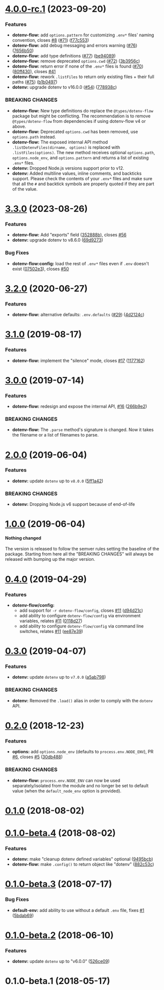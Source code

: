 # [4.0.0-rc.1](https://github.com/kerimdzhanov/dotenv-flow/compare/v3.3.0...v4.0.0-rc.1) (2023-09-20)

### Features

* **dotenv-flow:** add `options.pattern` for customizing `.env*` files' naming convention, closes [#8](https://github.com/kerimdzhanov/dotenv-flow/issues/8) ([#71](https://github.com/kerimdzhanov/dotenv-flow/issues/71)) ([f77c553](https://github.com/kerimdzhanov/dotenv-flow/commit/f77c55383e78b153753cf8027ce8d2b408fa96cc))
* **dotenv-flow:** add debug messaging and errors warning ([#76](https://github.com/kerimdzhanov/dotenv-flow/issues/76)) ([7656b50](https://github.com/kerimdzhanov/dotenv-flow/commit/7656b5078c7a4c28c74e8111035743c9929c3bce))
* **dotenv-flow:** add type definitions ([#77](https://github.com/kerimdzhanov/dotenv-flow/issues/77)) ([be94089](https://github.com/kerimdzhanov/dotenv-flow/commit/be940897d3bdbcc434df89e96931a1c2d32cd8df))
* **dotenv-flow:** remove deprecated `options.cwd` ([#72](https://github.com/kerimdzhanov/dotenv-flow/issues/72)) ([3b3956c](https://github.com/kerimdzhanov/dotenv-flow/commit/3b3956c4ddb12c380f07b36ac0dcba56b7b4b003))
* **dotenv-flow:** return error if none of the `.env*` files is found ([#70](https://github.com/kerimdzhanov/dotenv-flow/issues/70)) ([80ff430](https://github.com/kerimdzhanov/dotenv-flow/commit/80ff430783fcf7e76c4ecdd58be0965efd1bf94a)), closes [#41](https://github.com/kerimdzhanov/dotenv-flow/issues/41)
* **dotenv-flow:** rework `.listFiles` to return only existing files + their full paths ([#75](https://github.com/kerimdzhanov/dotenv-flow/issues/75)) ([b1b0497](https://github.com/kerimdzhanov/dotenv-flow/commit/b1b04971bbc4fdfb64acb9c7d3b9f33caf89434f))
* **dotenv:** upgrade dotenv to v16.0.0 ([#54](https://github.com/kerimdzhanov/dotenv-flow/issues/54)) ([778938c](https://github.com/kerimdzhanov/dotenv-flow/commit/778938cee2915c4fad511ececa6f4cc6f50eeccd))

### BREAKING CHANGES

* **dotenv-flow:** New type definitions do replace the `@types/dotenv-flow` package but might be conflicting.
  The recommendation is to remove `@types/dotenv-flow` from dependencies if using dotenv-flow v4 or above.
* **dotenv-flow:** Deprecated `options.cwd` has been removed, use `options.path` instead.
* **dotenv-flow:** The exposed internal API method `.listDotenvFiles(dirname, options)` is replaced with `.listFiles(options)`.
  The new method receives optional `options.path`, `options.node_env`, and `options.pattern` and returns a list of existing `.env*` files.
* **dotenv:** Dropped Node.js versions support prior to v12.
* **dotenv:** Added multiline values, inline comments, and backticks support.
  Please check the contents of your `.env*` files and make sure that
  all the `#` and backtick symbols are properly quoted if they are part of the value.

# [3.3.0](https://github.com/kerimdzhanov/dotenv-flow/compare/v3.2.0...v3.3.0) (2023-08-26)


### Features

* **dotenv-flow:** Add "exports" field ([352888b](https://github.com/kerimdzhanov/dotenv-flow/commit/352888b374c6ef3a1e7cd80d8882f15a8aa20c0f)), closes [#56](https://github.com/kerimdzhanov/dotenv-flow/issues/56)
* **dotenv:** upgrade dotenv to v8.6.0 ([69d9273](https://github.com/kerimdzhanov/dotenv-flow/commit/69d9273c299e3ead2a33c6c43114dccd66406ec7))

### Bug Fixes

* **dotenv-flow:config:** load the rest of `.env*` files even if `.env` doesn't exist ([07502e3](https://github.com/kerimdzhanov/dotenv-flow/commit/07502e373bd868ad086940576bdf4ecc1f768685)), closes [#50](https://github.com/kerimdzhanov/dotenv-flow/issues/50)



# [3.2.0](https://github.com/kerimdzhanov/dotenv-flow/compare/v3.1.0...v3.2.0) (2020-06-27)


### Features

* **dotenv-flow:** alternative defaults: `.env.defaults` ([#29](https://github.com/kerimdzhanov/dotenv-flow/issues/29)) ([4d2124c](https://github.com/kerimdzhanov/dotenv-flow/commit/4d2124c))



# [3.1.0](https://github.com/kerimdzhanov/dotenv-flow/compare/v3.0.0...v3.1.0) (2019-08-17)


### Features

* **dotenv-flow:** implement the "silence" mode, closes [#17](https://github.com/kerimdzhanov/dotenv-flow/issues/17) ([1177162](https://github.com/kerimdzhanov/dotenv-flow/commit/1177162))



# [3.0.0](https://github.com/kerimdzhanov/dotenv-flow/compare/v2.0.0...v3.0.0) (2019-07-14)


### Features

* **dotenv-flow:** redesign and expose the internal API, [#16](https://github.com/kerimdzhanov/dotenv-flow/issues/16) ([266b9e2](https://github.com/kerimdzhanov/dotenv-flow/commit/266b9e2))


### BREAKING CHANGES

* **dotenv-flow:** The `.parse` method's signature is changed. Now it takes the filename or a list of filenames to parse.



# [2.0.0](https://github.com/kerimdzhanov/dotenv-flow/compare/v1.0.0...v2.0.0) (2019-06-04)


### Features

* **dotenv:** update `dotenv` up to `v8.0.0` ([5ff1a42](https://github.com/kerimdzhanov/dotenv-flow/commit/5ff1a42))


### BREAKING CHANGES

* **dotenv:** Dropping Node.js v6 support because of end-of-life



# [1.0.0](https://github.com/kerimdzhanov/dotenv-flow/compare/v0.4.0...v1.0.0) (2019-06-04)


#### Nothing changed

The version is released to follow the semver rules setting the baseline of the package.
Starting from here all the "BREAKING CHANGES" will always be released with bumping up the major version.



# [0.4.0](https://github.com/kerimdzhanov/dotenv-flow/compare/v0.3.0...v0.4.0) (2019-04-29)


### Features

* **dotenv-flow/config:**
  * add support for `-r dotenv-flow/config`, closes [#11](https://github.com/kerimdzhanov/dotenv-flow/issues/11) ([d94d21c](https://github.com/kerimdzhanov/dotenv-flow/commit/d94d21c))
  * add ability to configure `dotenv-flow/config` via environment variables, relates [#11](https://github.com/kerimdzhanov/dotenv-flow/issues/11) ([0118d27](https://github.com/kerimdzhanov/dotenv-flow/commit/0118d27))
  * add ability to configure `dotenv-flow/config` via command line switches, relates [#11](https://github.com/kerimdzhanov/dotenv-flow/issues/11) ([ee87e39](https://github.com/kerimdzhanov/dotenv-flow/commit/ee87e39))



# [0.3.0](https://github.com/kerimdzhanov/dotenv-flow/compare/v0.2.0...v0.3.0) (2019-04-07)


### Features

* **dotenv:** update `dotenv` up to `v7.0.0` ([a5ab798](https://github.com/kerimdzhanov/dotenv-flow/commit/a5ab798))


### BREAKING CHANGES

* **dotenv:** Removed the `.load()` alias in order to comply with the `dotenv` API.



# [0.2.0](https://github.com/kerimdzhanov/dotenv-flow/compare/v0.1.0...v0.2.0) (2018-12-23)


### Features

* **options:** add `options.node_env` (defaults to `process.env.NODE_ENV`), PR [#6](https://github.com/kerimdzhanov/dotenv-flow/issues/6), closes [#5](https://github.com/kerimdzhanov/dotenv-flow/issues/5) ([30db488](https://github.com/kerimdzhanov/dotenv-flow/commit/30db488))


### BREAKING CHANGES

* **dotenv-flow:** `process.env.NODE_ENV` can now be used separately/isolated from the module and no longer be set to default value (when the `default_node_env` option is provided).



# [0.1.0](https://github.com/kerimdzhanov/dotenv-flow/compare/v0.1.0-beta.4...v0.1.0) (2018-08-02)



# [0.1.0-beta.4](https://github.com/kerimdzhanov/dotenv-flow/compare/v0.1.0-beta.3...v0.1.0-beta.4) (2018-08-02)


### Features

* **dotenv:** make "cleanup dotenv defined variables" optional ([9495bcb](https://github.com/kerimdzhanov/dotenv-flow/commit/9495bcb))
* **dotenv-flow:** make `.config()` to return object like "dotenv" ([882c53c](https://github.com/kerimdzhanov/dotenv-flow/commit/882c53c))



# [0.1.0-beta.3](https://github.com/kerimdzhanov/dotenv-flow/compare/v0.1.0-beta.2...v0.1.0-beta.3) (2018-07-17)


### Bug Fixes

* **default-env:** add ability to use without a default `.env` file, fixes [#1](https://github.com/kerimdzhanov/dotenv-flow/issues/1) ([5bdab69](https://github.com/kerimdzhanov/dotenv-flow/commit/5bdab69))



# [0.1.0-beta.2](https://github.com/kerimdzhanov/dotenv-flow/compare/v0.1.0-beta.1...v0.1.0-beta.2) (2018-06-10)


### Features

* **dotenv:** update `dotenv` up to "v6.0.0" ([526ce09](https://github.com/kerimdzhanov/dotenv-flow/commit/526ce09))



# 0.1.0-beta.1 (2018-05-17)
